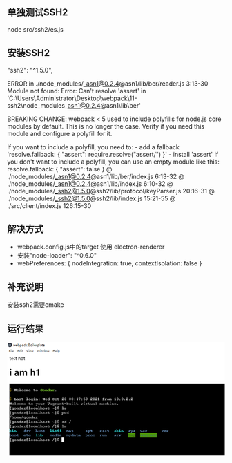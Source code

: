 ﻿## 单独测试SSH2
node src/ssh2/es.js


## 安装SSH2
"ssh2": "^1.5.0",

ERROR in ./node_modules/_asn1@0.2.4@asn1/lib/ber/reader.js 3:13-30
Module not found: Error: Can't resolve 'assert' in 'C:\Users\Administrator\Desktop\webpack\11-ssh2\node_modules\_asn1@0.2.4@asn1\lib\ber'

BREAKING CHANGE: webpack < 5 used to include polyfills for node.js core modules by default.
This is no longer the case. Verify if you need this module and configure a polyfill for it.

If you want to include a polyfill, you need to:
        - add a fallback 'resolve.fallback: { "assert": require.resolve("assert/") }'
        - install 'assert'
If you don't want to include a polyfill, you can use an empty module like this:
        resolve.fallback: { "assert": false }
 @ ./node_modules/_asn1@0.2.4@asn1/lib/ber/index.js 6:13-32
 @ ./node_modules/_asn1@0.2.4@asn1/lib/index.js 6:10-32
 @ ./node_modules/_ssh2@1.5.0@ssh2/lib/protocol/keyParser.js 20:16-31
 @ ./node_modules/_ssh2@1.5.0@ssh2/lib/index.js 15:21-55
 @ ./src/client/index.js 126:15-30


## 解决方式
- webpack.config.js中的target 使用 electron-renderer
- 安装"node-loader": "^0.6.0"
- webPreferences: { nodeIntegration: true, contextIsolation: false }

## 补充说明
安装ssh2需要cmake


## 运行结果
![image](https://raw.githubusercontent.com/aweitian/react-wepack/master/11-ssh2/shell.png)
